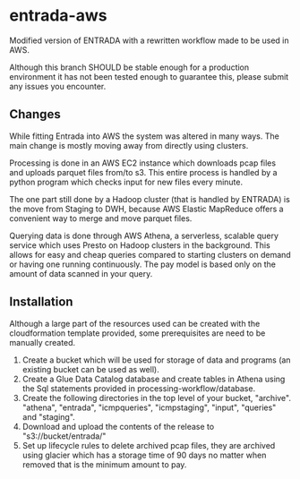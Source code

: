 # entrada-aws
Modified version of ENTRADA with a rewritten workflow made to be used in AWS.

Although this branch SHOULD be stable enough for a production environment it has not been tested enough to guarantee this, please submit any issues you encounter.

## Changes
While fitting Entrada into AWS the system was altered in many ways. The main change is mostly moving away from directly using clusters. 

Processing is done in an AWS EC2 instance which downloads pcap files and uploads parquet files from/to s3. This entire process is handled by a python program which checks input for new files every minute.

The one part still done by a Hadoop cluster (that is handled by ENTRADA) is the move from Staging to DWH, because AWS Elastic MapReduce offers a convenient way to merge and move parquet files.

Querying data is done through AWS Athena, a serverless, scalable query service which uses Presto on Hadoop clusters in the background. This allows for easy and cheap queries compared to starting clusters on demand or having one running continuously. The pay model is based only on the amount of data scanned in your query.

## Installation
Although a large part of the resources used can be created with the cloudformation template provided, some prerequisites are need to be manually created.

1. Create a bucket which will be used for storage of data and programs (an existing bucket can be used as well).
2. Create a Glue Data Catalog database and create tables in Athena using the Sql statements provided in processing-workflow/database.
3. Create the following directories in the top level of your bucket, "archive". "athena", "entrada", "icmpqueries", "icmpstaging", "input", "queries" and "staging".
4. Download and upload the contents of the release to "s3://bucket/entrada/"
5. Set up lifecycle rules to delete archived pcap files, they are archived using glacier which has a storage time of 90 days no matter when removed that is the minimum amount to pay.
